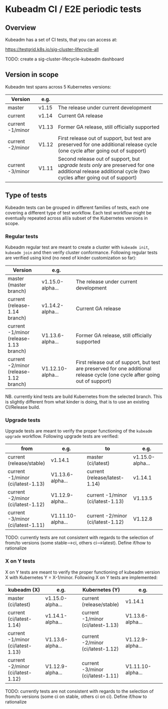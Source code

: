 # Kubeadm CI / E2E periodic tests

## Overview

Kubeadm has a set of CI tests, that you can access at:

<https://testgrid.k8s.io/sig-cluster-lifecycle-all>

TODO: create a sig-cluster-lifecycle-kubeadm dashboard

## Version in scope

Kubeadm test spans across 5 Kubernetes versions:

| Version          | e.g.   |                                                              |
| ---------------- | ------ | ------------------------------------------------------------ |
| master           | v1.15  | The release under current development                        |
| current          | v1.14  | Current GA release                                           |
| current -1/minor | V1.13  | Former GA release, still officially supported                |
| current -2/minor | V1.12  | First release out of support, but test are preserved for one additional release cycle (one cycle after going out of support) |
| current -3/minor | V1.11  | Second release out of support, but _upgrade tests only_ are preserved for one additional release additional cycle (two cycles after going out of support) |

## Type of tests

Kubeadm tests can be grouped in different families of tests, each one covering a different type of test workflow. Each test workflow
might be eventually repeated across all/a subset of the Kubernetes versions in scope.

### Regular tests

Kubeadm regular test are meant to create a cluster with `kubeadm init`, `kubeadm join` and then verify cluster
conformance. Following regular tests are verified using kind (no need of kinder customization so far):

| Version          | e.g.   |                                                              |
| ---------------- | ------ | ------------------------------------------------------------ |
| master<br />(master branch) | v1.15.0-alpha...  | The release under current development                        |
| current<br />(release-1.14 branch) | v1.14.2-alpha...  | Current GA release                                           |
| current -1/minor<br />(release-1.13 branch)  | V1.13.6-alpha...  | Former GA release, still officially supported                |
| current -2/minor<br />(release-1.12 branch)  | V1.12.10-alpha...  | First release out of support, but test are preserved for one additional release cycle (one cycle after going out of support) |

NB. currently kind tests are build Kubernetes from the selected branch. This is slightly different from what
kinder is doing, that is to use an existing CI/Release build.

### Upgrade tests

Upgrade tests are meant to verify the proper functioning of the `kubeadm upgrade` workflow. Following upgrade tests are verified:

| from                                         | e.g.              | to                                     | e.g.             |
| -------------------------------------------- | ----------------- | -------------------------------------- | ---------------- |
| current<br />(release/stable)                | v1.14.1           | master<br />(ci/latest)                | v1.15.0-alpha... |
| current -1/minor<br />(ci/latest-1.13) | V1.13.6-alpha...  | current<br />(release/latest-1.14)     | v1.14.1          |
| current -2/minor<br />(ci/latest-1.12)       | V1.12.9-alpha...  | current -1/minor<br />(ci/latest-1.13) | V1.13.5          |
| current -3/minor<br />(ci/latest-1.11)       | V1.11.10-alpha... | current -2/minor<br />(ci/latest-1.12) | V1.12.8          |

TODO: currently tests are not consistent with regards to the selection of from/to versions (some stable-->ci,
others ci-->latest). Define if/how to rationalize

### X on Y tests

X on Y tests are meant to verify the proper functioning of kubeadm version X with Kubernetes Y = X-1/minor. Following X on Y tests are implemented:

| kubeadm (X)                            | e.g.             | Kubernetes (Y)                         | e.g.              |
| -------------------------------------- | ---------------- | -------------------------------------- | ----------------- |
| master<br />(ci/latest)                | v1.15.0-alpha... | current<br />(release/stable)          | v1.14.1           |
| current<br />(ci/latest-1.14)          | v1.14.1-alpha... | current -1/minor<br />(ci/latest-1.13) | V1.13.6-alpha...  |
| current -1/minor<br />(ci/latest-1.13) | V1.13.6-alpha... | current -2/minor<br />(ci/latest-1.12) | V1.12.9-alpha...  |
| current -2/minor<br />(ci/latest-1.12) | V1.12.9-alpha... | current -3/minor<br />(ci/latest-1.11) | V1.11.10-alpha... |

TODO: currently tests are not consistent with regards to the selection of from/to versions (some ci on stable, others ci on ci). Define if/how to rationalize
